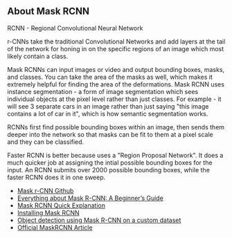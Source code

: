 

## About Mask RCNN
RCNN - Regional Convolutional Neural Network

r-CNNs take the traditional Convolutional Networks and add layers at the tail of the network for honing in on the specific regions of an image which most likely contain a class.

Mask RCNNs can input images or video and output bounding boxes, masks, and classes. You can take the area of the masks as well, which makes it extremely helpful for finding the area of the deformations.
Mask RCNN uses instance segmentation -  a form of image segmentation which sees individual objects at the pixel level rather than just classes. For example - it will see 3 separate cars in an image rather than just saying "this image contains a lot of car in it", which is how semantic segmentation works.

RCNNs first find possible bounding boxes within an image, then sends them deeper into the network so that masks can be fit to them at a pixel scale and they can be classified.

Faster RCNN is better because uses a "Region Proposal Network". It does a much quicker job at assigning the intial possible bounding boxes for the input. An RCNN submits over 2000 possible bounding boxes, while the faster RCNN does it in one sweep.


- [Mask r-CNN Github](https://github.com/matterport/Mask_RCNN)
- [Everything about Mask R-CNN: A Beginner’s Guide](https://viso.ai/deep-learning/mask-r-cnn/)
- [Mask RCNN Quick Explanation](https://medium.com/@tibastar/mask-r-cnn-d69aa596761f)
- [Installing Mask RCNN](https://www.youtube.com/watch?v=GSDbfGsxruA)
- [Object detection using Mask R-CNN on a custom dataset](https://towardsdatascience.com/object-detection-using-mask-r-cnn-on-a-custom-dataset-4f79ab692f6d)
- [Official MaskRCNN Article](https://engineering.matterport.com/splash-of-color-instance-segmentation-with-mask-r-cnn-and-tensorflow-7c761e238b46)
